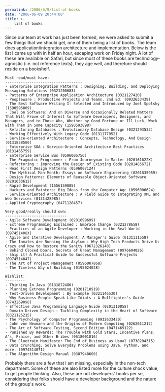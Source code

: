 ```yaml
---
permalink: /2006/6/9/list-of-books
date: '2006-06-09 20:44:00'
title: >-
    list of books
---
```


Since our team at work has just been formed, we were asked to submit a
few things that we should get, one of them being a list of books. The
team does application/integration architecture and implementation. Below
is the list I came up with in half an hour, escaping work on Friday
night. A lot of these are available on Safari, but since most of these
books are technology-agnostic (i.e. not reference texts), they age well,
and therefore should reside on a bookshelf.

    Must read/must have:
    -----------------------------------
    - Enterprise Integration Patterns : Designing, Building, and Deploying Messaging Solutions (0321200683)
    - Patterns of Enterprise Application Architecture (0321127420)
    - Peopleware : Productive Projects and Teams, 2nd Ed. (0932633439)
    - The Best Software Writing I: Selected and Introduced by Joel Spolsky (1590595009)
    - Joel on Software: And on Diverse and Occasionally Related Matters That Will Prove of Interest to Software Developers, Designers, and Managers, and to Those Who, Whether by Good Fortune or Ill Luck, Work with Them in Some Capacity (1590593898)
    - Refactoring Databases : Evolutionary Database Design (0321293533)
    - Working Effectively With Legacy Code (0131177052)
    - Service-oriented Architecture : Concepts, Technology, And Design (0131858580)
    - Enterprise SOA : Service-Oriented Architecture Best Practices (0131465759)
    - Enterprise Service Bus (0596006756)
    - The Pragmatic Programmer : From Journeyman to Master (020161622X)
    - Refactoring : Improving the Design of Existing Code (0201485672)
    - Head First Design Patterns (0596007124)
    - The Mythical Man-Month: Essays on Software Engineering (0201835959)
    - Design Patterns: Elements of Reusable Object-Oriented Software (0201633612)
    - Rapid Development (1556159005)
    - Hackers and Painters: Big Ideas from the Computer Age (0596006624)
    - Service-Oriented Architecture : A Field Guide to Integrating XML and Web Services (0131428985)
    - Applied Cryptography (0471128457)

    Very good/really should own:
    ----------------------------
    - Agile Software Development (0201699699)
    - Extreme Programming Explained : Embrace Change (0321278658)
    - Practices of an Agile Developer : Working in the Real World (097451408X)
    - Agile and Iterative Development: A Manager's Guide (0131111558)
    - The Inmates Are Running the Asylum : Why High Tech Products Drive Us Crazy and How to Restore the Sanity (0672326140)
    - Behind Closed Doors. Secrets of Great Management (0976694026)
    - Ship it! A Practical Guide to Successful Software Projects (0974514047)
    - The Art of Project Management (0596007868)
    - The Timeless Way of Building (0195024028)

    Wishlist:
    ---------
    - Thinking In Java (0131872486)
    - Planning Extreme Programming (0201710919)
    - Test-Driven Development : By Example (0321146530)
    - Why Business People Speak Like Idiots : A Bullfighter's Guide (0743269098)
    - Effective Java Programming Language Guide (0201310058)
    - Domain-Driven Design : Tackling Complexity in the Heart of Software (0321125215)
    - The Psychology of Computer Programming (0932633420)
    - John von Neumann and the Origins of Modern Computing (0262011212)
    - The Art of Software Testing, Second Edition (0471469122)
    - Punished By Rewards: The Trouble with Gold Stars, Incentive Plans, A's, Praise, and Other Bribes (0618001816)
    - The Cluetrain Manifesto: The End of Business as Usual (0738204315)
    - Data Crunching. Solve Everyday Problems using Java, Python, and more. (0974514071)
    - The Algorithm Design Manual (0387948600) 

Probably there are a few that I am missing, especially in the non-tech
department. Some of these are also listed more for the culture shock
value, to get people thinking. Also, these are not developers' books per
se, considering that folks should have a developer background and the
nature of the group's work.
